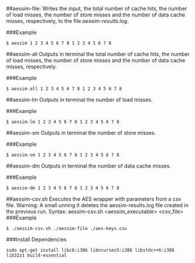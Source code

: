 ##aessim-file:
Writes the input, the total number of cache hits, the number of load misses, the number of store misses and the number of data cache misses, respectively, to the file *aessim-results.log*.

###Example
```
$ aessim 1 2 3 4 5 6 7 8 1 2 3 4 5 6 7 8
```

##aessim-all
Outputs in terminal the total number of cache hits, the number of load misses, the number of store misses and the number of data cache misses, respectively.

###Example
```
$ aessim-all 1 2 3 4 5 6 7 8 1 2 3 4 5 6 7 8
```

##aessim-lm
Outputs in terminal the number of load misses.

###Example
```
$ aessim-lm 1 2 3 4 5 6 7 8 1 2 3 4 5 6 7 8
```

##aessim-sm
Outputs in terminal the number of store misses.

###Example
```
$ aessim-sm 1 2 3 4 5 6 7 8 1 2 3 4 5 6 7 8
```

##aessim-dm
Outputs in terminal the number of data cache misses.

###Example
```
$ aessim-dm 1 2 3 4 5 6 7 8 1 2 3 4 5 6 7 8
```

##aessim-csv.sh
Executes the AES wrapper with parameters from a csv file.
Warning: A small unning it deletes the aessim-results.log file created in the previous run.
Syntax: aessim-csv.sh <aessim_executable> <csv_file>
###Example
```
$ ./aessim-csv.sh ./aessim-file ./aes-keys.csv
```

###Install Dependencies
```
sudo apt-get install libc6:i386 libncurses5:i386 libstdc++6:i386 lib32z1 build-essential
```
